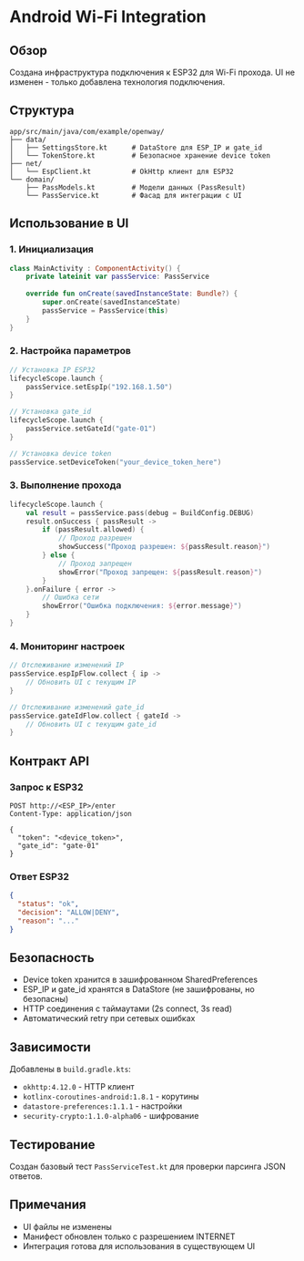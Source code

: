 # Android Wi-Fi Integration

## Обзор

Создана инфраструктура подключения к ESP32 для Wi-Fi прохода. UI не изменен - только добавлена технология подключения.

## Структура

```
app/src/main/java/com/example/openway/
├── data/
│   ├── SettingsStore.kt      # DataStore для ESP_IP и gate_id
│   └── TokenStore.kt         # Безопасное хранение device token
├── net/
│   └── EspClient.kt          # OkHttp клиент для ESP32
└── domain/
    ├── PassModels.kt         # Модели данных (PassResult)
    └── PassService.kt        # Фасад для интеграции с UI
```

## Использование в UI

### 1. Инициализация

```kotlin
class MainActivity : ComponentActivity() {
    private lateinit var passService: PassService
    
    override fun onCreate(savedInstanceState: Bundle?) {
        super.onCreate(savedInstanceState)
        passService = PassService(this)
    }
}
```

### 2. Настройка параметров

```kotlin
// Установка IP ESP32
lifecycleScope.launch {
    passService.setEspIp("192.168.1.50")
}

// Установка gate_id
lifecycleScope.launch {
    passService.setGateId("gate-01")
}

// Установка device token
passService.setDeviceToken("your_device_token_here")
```

### 3. Выполнение прохода

```kotlin
lifecycleScope.launch {
    val result = passService.pass(debug = BuildConfig.DEBUG)
    result.onSuccess { passResult ->
        if (passResult.allowed) {
            // Проход разрешен
            showSuccess("Проход разрешен: ${passResult.reason}")
        } else {
            // Проход запрещен
            showError("Проход запрещен: ${passResult.reason}")
        }
    }.onFailure { error ->
        // Ошибка сети
        showError("Ошибка подключения: ${error.message}")
    }
}
```

### 4. Мониторинг настроек

```kotlin
// Отслеживание изменений IP
passService.espIpFlow.collect { ip ->
    // Обновить UI с текущим IP
}

// Отслеживание изменений gate_id
passService.gateIdFlow.collect { gateId ->
    // Обновить UI с текущим gate_id
}
```

## Контракт API

### Запрос к ESP32
```
POST http://<ESP_IP>/enter
Content-Type: application/json

{
  "token": "<device_token>",
  "gate_id": "gate-01"
}
```

### Ответ ESP32
```json
{
  "status": "ok",
  "decision": "ALLOW|DENY",
  "reason": "..."
}
```

## Безопасность

- Device token хранится в зашифрованном SharedPreferences
- ESP_IP и gate_id хранятся в DataStore (не зашифрованы, но безопасны)
- HTTP соединения с таймаутами (2s connect, 3s read)
- Автоматический retry при сетевых ошибках

## Зависимости

Добавлены в `build.gradle.kts`:
- `okhttp:4.12.0` - HTTP клиент
- `kotlinx-coroutines-android:1.8.1` - корутины
- `datastore-preferences:1.1.1` - настройки
- `security-crypto:1.1.0-alpha06` - шифрование

## Тестирование

Создан базовый тест `PassServiceTest.kt` для проверки парсинга JSON ответов.

## Примечания

- UI файлы не изменены
- Манифест обновлен только с разрешением INTERNET
- Интеграция готова для использования в существующем UI
